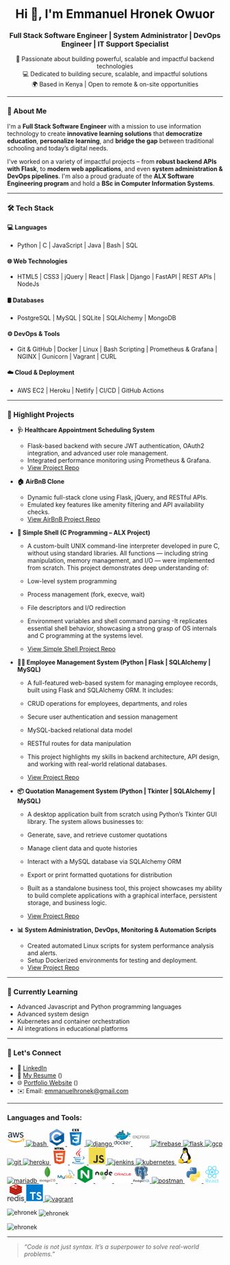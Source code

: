 <h1 align="center">Hi 👋, I'm Emmanuel Hronek Owuor</h1>
<h3 align="center">Full Stack Software Engineer | System Administrator | DevOps Engineer | IT Support Specialist</h3>

<p align="center">
  🚀 Passionate about building powerful, scalable and impactful backend technologies <br>
  💻 Dedicated to building secure, scalable, and impactful solutions <br>
  🌍 Based in Kenya | Open to remote & on-site opportunities
</p>

---

### 🚀 About Me

I'm a **Full Stack Software Engineer** with a mission to use information technology to create **innovative learning solutions** that **democratize education**, **personalize learning**, and **bridge the gap** between traditional schooling and today’s digital needs.

I've worked on a variety of impactful projects – from **robust backend APIs with Flask**, to **modern web applications**, and even **system administration & DevOps pipelines**. I'm also a proud graduate of the **ALX Software Engineering program** and hold a **BSc in Computer Information Systems**.

---

### 🛠️ Tech Stack

#### 💻 Languages
- Python | C | JavaScript | Java | Bash | SQL

#### 🌐 Web Technologies
- HTML5 | CSS3 | jQuery | React | Flask | Django | FastAPI | REST APIs | NodeJs

#### 🛢️ Databases
- PostgreSQL | MySQL | SQLite | SQLAlchemy | MongoDB

#### ⚙️ DevOps & Tools
- Git & GitHub | Docker | Linux | Bash Scripting | Prometheus & Grafana | NGINX | Gunicorn | Vagrant | CURL

#### ☁️ Cloud & Deployment
- AWS EC2 | Heroku | Netlify | CI/CD | GitHub Actions

---

### 📌 Highlight Projects

- **🩺 Healthcare Appointment Scheduling System**
  - Flask-based backend with secure JWT authentication, OAuth2 integration, and advanced user role management.
  - Integrated performance monitoring using Prometheus & Grafana.
  - [View Project Repo](https://github.com/EHronek/Health_appointment_scheduling_system)

- **🏠 AirBnB Clone**
  - Dynamic full-stack clone using Flask, jQuery, and RESTful APIs.
  - Emulated key features like amenity filtering and API availability checks.
  - [View AirBnB Project Repo](https://github.com/EHronek/AirBnB_clone_v4)

- **🐚 Simple Shell (C Programming – ALX Project)**
  - A custom-built UNIX command-line interpreter developed in pure C, without using standard libraries. All functions — including string manipulation, memory management, and I/O — were implemented from scratch. This project demonstrates deep understanding of:

  - Low-level system programming

  - Process management (fork, execve, wait)

  - File descriptors and I/O redirection

  - Environment variables and shell command parsing
  -It replicates essential shell behavior, showcasing a strong grasp of OS internals and C programming at the systems level.
  - [View Simple Shell Project Repo](https://github.com/EHronek/simple_shell)

- **🧑‍💼 Employee Management System (Python | Flask | SQLAlchemy | MySQL)**
  - A full-featured web-based system for managing employee records, built using Flask and SQLAlchemy ORM. It includes:

  - CRUD operations for employees, departments, and roles

  - Secure user authentication and session management

  - MySQL-backed relational data model

  - RESTful routes for data manipulation
  - This project highlights my skills in backend architecture, API design, and working with real-world relational databases.
  - [View Project Repo](https://github.com/EHronek/Employee_management_system)

- **📦 Quotation Management System (Python | Tkinter | SQLAlchemy | MySQL)**
  - A desktop application built from scratch using Python’s Tkinter GUI library. The system allows businesses to:

  - Generate, save, and retrieve customer quotations

  - Manage client data and quote histories

  - Interact with a MySQL database via SQLAlchemy ORM

  - Export or print formatted quotations for distribution
  - Built as a standalone business tool, this project showcases my ability to build complete applications with a graphical interface, persistent storage, and business logic.
  - [View Project Repo](https://github.com/EHronek/Quotation_system_project)

- **📊 System Administration, DevOps, Monitoring & Automation Scripts**
  - Created automated Linux scripts for system performance analysis and alerts.
  - Setup Dockerized environments for testing and deployment.
  - [View Project Repo](https://github.com/EHronek/alx-system_engineering-devops)

---

### 🌱 Currently Learning

- Advanced Javascript and Python programming languages
- Advanced system design
- Kubernetes and container orchestration
- AI integrations in educational platforms

---

### 🤝 Let's Connect

- 💼 [LinkedIn](https://www.linkedin.com/in/emmanuel-hronek-a75973276/)
- 📝 [My Resume](#) ()
- 🌐 [Portfolio Website](#) ()
- ✉️ Email: emmanuelhronek@gmail.com

---

<h3 align="left">Languages and Tools:</h3>
<p align="left"> <a href="https://aws.amazon.com" target="_blank" rel="noreferrer"> <img src="https://raw.githubusercontent.com/devicons/devicon/master/icons/amazonwebservices/amazonwebservices-original-wordmark.svg" alt="aws" width="40" height="40"/> </a> <a href="https://www.gnu.org/software/bash/" target="_blank" rel="noreferrer"> <img src="https://www.vectorlogo.zone/logos/gnu_bash/gnu_bash-icon.svg" alt="bash" width="40" height="40"/> </a> <a href="https://www.cprogramming.com/" target="_blank" rel="noreferrer"> <img src="https://raw.githubusercontent.com/devicons/devicon/master/icons/c/c-original.svg" alt="c" width="40" height="40"/> </a> <a href="https://www.w3schools.com/css/" target="_blank" rel="noreferrer"> <img src="https://raw.githubusercontent.com/devicons/devicon/master/icons/css3/css3-original-wordmark.svg" alt="css3" width="40" height="40"/> </a> <a href="https://www.djangoproject.com/" target="_blank" rel="noreferrer"> <img src="https://cdn.worldvectorlogo.com/logos/django.svg" alt="django" width="40" height="40"/> </a> <a href="https://www.docker.com/" target="_blank" rel="noreferrer"> <img src="https://raw.githubusercontent.com/devicons/devicon/master/icons/docker/docker-original-wordmark.svg" alt="docker" width="40" height="40"/> </a> <a href="https://expressjs.com" target="_blank" rel="noreferrer"> <img src="https://raw.githubusercontent.com/devicons/devicon/master/icons/express/express-original-wordmark.svg" alt="express" width="40" height="40"/> </a> <a href="https://firebase.google.com/" target="_blank" rel="noreferrer"> <img src="https://www.vectorlogo.zone/logos/firebase/firebase-icon.svg" alt="firebase" width="40" height="40"/> </a> <a href="https://flask.palletsprojects.com/" target="_blank" rel="noreferrer"> <img src="https://www.vectorlogo.zone/logos/pocoo_flask/pocoo_flask-icon.svg" alt="flask" width="40" height="40"/> </a> <a href="https://cloud.google.com" target="_blank" rel="noreferrer"> <img src="https://www.vectorlogo.zone/logos/google_cloud/google_cloud-icon.svg" alt="gcp" width="40" height="40"/> </a> <a href="https://git-scm.com/" target="_blank" rel="noreferrer"> <img src="https://www.vectorlogo.zone/logos/git-scm/git-scm-icon.svg" alt="git" width="40" height="40"/> </a> <a href="https://heroku.com" target="_blank" rel="noreferrer"> <img src="https://www.vectorlogo.zone/logos/heroku/heroku-icon.svg" alt="heroku" width="40" height="40"/> </a> <a href="https://www.w3.org/html/" target="_blank" rel="noreferrer"> <img src="https://raw.githubusercontent.com/devicons/devicon/master/icons/html5/html5-original-wordmark.svg" alt="html5" width="40" height="40"/> </a> <a href="https://www.java.com" target="_blank" rel="noreferrer"> <img src="https://raw.githubusercontent.com/devicons/devicon/master/icons/java/java-original.svg" alt="java" width="40" height="40"/> </a> <a href="https://developer.mozilla.org/en-US/docs/Web/JavaScript" target="_blank" rel="noreferrer"> <img src="https://raw.githubusercontent.com/devicons/devicon/master/icons/javascript/javascript-original.svg" alt="javascript" width="40" height="40"/> </a> <a href="https://www.jenkins.io" target="_blank" rel="noreferrer"> <img src="https://www.vectorlogo.zone/logos/jenkins/jenkins-icon.svg" alt="jenkins" width="40" height="40"/> </a> <a href="https://kubernetes.io" target="_blank" rel="noreferrer"> <img src="https://www.vectorlogo.zone/logos/kubernetes/kubernetes-icon.svg" alt="kubernetes" width="40" height="40"/> </a> <a href="https://www.linux.org/" target="_blank" rel="noreferrer"> <img src="https://raw.githubusercontent.com/devicons/devicon/master/icons/linux/linux-original.svg" alt="linux" width="40" height="40"/> </a> <a href="https://mariadb.org/" target="_blank" rel="noreferrer"> <img src="https://www.vectorlogo.zone/logos/mariadb/mariadb-icon.svg" alt="mariadb" width="40" height="40"/> </a> <a href="https://www.mongodb.com/" target="_blank" rel="noreferrer"> <img src="https://raw.githubusercontent.com/devicons/devicon/master/icons/mongodb/mongodb-original-wordmark.svg" alt="mongodb" width="40" height="40"/> </a> <a href="https://www.mysql.com/" target="_blank" rel="noreferrer"> <img src="https://raw.githubusercontent.com/devicons/devicon/master/icons/mysql/mysql-original-wordmark.svg" alt="mysql" width="40" height="40"/> </a> <a href="https://www.nginx.com" target="_blank" rel="noreferrer"> <img src="https://raw.githubusercontent.com/devicons/devicon/master/icons/nginx/nginx-original.svg" alt="nginx" width="40" height="40"/> </a> <a href="https://nodejs.org" target="_blank" rel="noreferrer"> <img src="https://raw.githubusercontent.com/devicons/devicon/master/icons/nodejs/nodejs-original-wordmark.svg" alt="nodejs" width="40" height="40"/> </a> <a href="https://www.oracle.com/" target="_blank" rel="noreferrer"> <img src="https://raw.githubusercontent.com/devicons/devicon/master/icons/oracle/oracle-original.svg" alt="oracle" width="40" height="40"/> </a> <a href="https://www.postgresql.org" target="_blank" rel="noreferrer"> <img src="https://raw.githubusercontent.com/devicons/devicon/master/icons/postgresql/postgresql-original-wordmark.svg" alt="postgresql" width="40" height="40"/> </a> <a href="https://postman.com" target="_blank" rel="noreferrer"> <img src="https://www.vectorlogo.zone/logos/getpostman/getpostman-icon.svg" alt="postman" width="40" height="40"/> </a> <a href="https://www.python.org" target="_blank" rel="noreferrer"> <img src="https://raw.githubusercontent.com/devicons/devicon/master/icons/python/python-original.svg" alt="python" width="40" height="40"/> </a> <a href="https://reactjs.org/" target="_blank" rel="noreferrer"> <img src="https://raw.githubusercontent.com/devicons/devicon/master/icons/react/react-original-wordmark.svg" alt="react" width="40" height="40"/> </a> <a href="https://redis.io" target="_blank" rel="noreferrer"> <img src="https://raw.githubusercontent.com/devicons/devicon/master/icons/redis/redis-original-wordmark.svg" alt="redis" width="40" height="40"/> </a> <a href="https://www.typescriptlang.org/" target="_blank" rel="noreferrer"> <img src="https://raw.githubusercontent.com/devicons/devicon/master/icons/typescript/typescript-original.svg" alt="typescript" width="40" height="40"/> </a> <a href="https://www.vagrantup.com/" target="_blank" rel="noreferrer"> <img src="https://www.vectorlogo.zone/logos/vagrantup/vagrantup-icon.svg" alt="vagrant" width="40" height="40"/> </a> </p>

<p><img align="left" src="https://github-readme-stats.vercel.app/api/top-langs?username=ehronek&show_icons=true&locale=en&layout=compact" alt="ehronek" /></p>

<p>&nbsp;<img align="center" src="https://github-readme-stats.vercel.app/api?username=ehronek&show_icons=true&locale=en" alt="ehronek" /></p>

<p><img align="center" src="https://github-readme-streak-stats.herokuapp.com/?user=ehronek&" alt="ehronek" /></p>


---

> _“Code is not just syntax. It’s a superpower to solve real-world problems.”_

